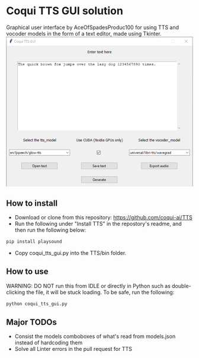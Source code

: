 # Coqui TTS GUI solution
Graphical user interface by AceOfSpadesProduc100 for using TTS and vocoder models in the form of a text editor, made using Tkinter.
![Preview](./Screenshot_2021-03-13_185326.png)

## How to install
- Download or clone from this repository: https://github.com/coqui-ai/TTS
- Run the following under "Install TTS" in the repostory's readme, and then run the following below:
```bash
pip install playsound
```
- Copy coqui_tts_gui.py into the TTS/bin folder.
## How to use
WARNING: DO NOT run this from IDLE or directly in Python such as double-clicking the file, it will be stuck loading. To be safe, run the following:
```bash
python coqui_tts_gui.py
```
## Major TODOs
- Consist the models comboboxes of what's read from models.json instead of hardcoding them
- Solve all Linter errors in the pull request for TTS
